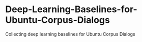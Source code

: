 # Deep-Learning-Baselines-for-Ubuntu-Corpus-Dialogs
Collecting deep learning baselines for Ubuntu Corpus Dialogs
